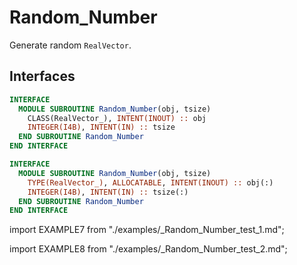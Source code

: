 # Random_Number

<!-- markdownlint-disable MD041 MD013 MD033 MD012 -->

Generate random `RealVector`.

## Interfaces

<Tabs>
<TabItem value="interface" label="Interface 1" default>

```fortran
INTERFACE
  MODULE SUBROUTINE Random_Number(obj, tsize)
    CLASS(RealVector_), INTENT(INOUT) :: obj
    INTEGER(I4B), INTENT(IN) :: tsize
  END SUBROUTINE Random_Number
END INTERFACE
```

</TabItem>

<TabItem value="interface2" label="Interface 2" default>

```fortran
INTERFACE
  MODULE SUBROUTINE Random_Number(obj, tsize)
    TYPE(RealVector_), ALLOCATABLE, INTENT(INOUT) :: obj(:)
    INTEGER(I4B), INTENT(IN) :: tsize(:)
  END SUBROUTINE Random_Number
END INTERFACE
```

</TabItem>

<TabItem value="example" label="️Example 1">

import EXAMPLE7 from "./examples/_Random_Number_test_1.md";

<EXAMPLE7 />

</TabItem>

<TabItem value="example 2" label="️Example 2">

import EXAMPLE8 from "./examples/_Random_Number_test_2.md";

<EXAMPLE8 />

</TabItem>

<TabItem value="close" label="↢ ">

</TabItem>
</Tabs>

